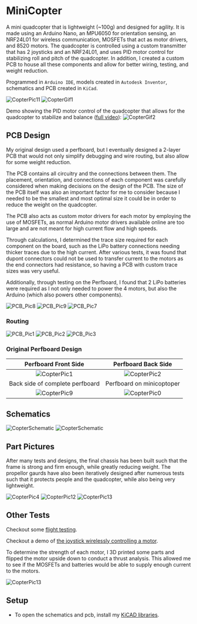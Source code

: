 # MiniCopter
A mini quadcopter that is lightweight (~100g) and designed for agility. It is made using an Arduino Nano, an MPU6050 for orientation sensing, an NRF24L01 for wireless communication, MOSFETs that act as motor drivers, and 8520 motors. The quadcopter is controlled using a custom transmitter that has 2 joysticks and an NRF24L01, and uses PID motor control for stabilizing roll and pitch of the quadcopter. In addition, I created a custom PCB to house all these components and allow for better wiring, testing, and weight reduction.

Programmed in `Arduino IDE`, models created in `Autodesk Inventor`, schematics and PCB created in `KiCad`.

![CopterPic11](./Images/CopterPic11.jpg)
![CopterGif1](./Images/CopterGif1.gif)

Demo showing the PID motor control of the quadcopter that allows for the quadcopter to stabilize and balance ([full video](https://www.youtube.com/watch?v=k4_8MwJ_Zw4)):
![CopterGif2](./Images/CopterGif2.gif)

## PCB Design
My original design used a perfboard, but I eventually designed a 2-layer PCB that would not only simplify debugging and wire routing, but also allow for some weight reduction. 

The PCB contains all circuitry and the connections between them. The placement, orientation, and connections of each component was carefully considered when making decisions on the design of the PCB. The size of the PCB itself was also an important factor for me to consider because I needed to be the smallest and most optimal size it could be in order to reduce the weight on the quadcopter.

The PCB also acts as custom motor drivers for each motor by employing the use of MOSFETs, as normal Arduino motor drivers available online are too large and are not meant for high current flow and high speeds. 

Through calculations, I determined the trace size required for each component on the board, such as the LiPo battery connections needing thicker traces due to the high current. After various tests, it was found that dupont connectors could not be used to transfer current to the motors as the end connectors had resistance, so having a PCB with custom trace sizes was very useful.

Additionally, through testing on the Perfboard, I found that 2 LiPo batteries were required as I not only needed to power the 4 motors, but also the Arduino (which also powers other components).

![PCB_Pic8](./Images/PCB_Pic8.jpg)
![PCB_Pic9](./Images/PCB_Pic9.jpg)
![PCB_Pic7](./Images/PCB_Pic7.png)

### Routing
![PCB_Pic1](./Images/PCB_Pic1.png)
![PCB_Pic2](./Images/PCB_Pic2.png)
![PCB_Pic3](./Images/PCB_Pic3.png)

### Original Perfboard Design

| Perfboard Front Side | Perfboard Back Side |
| :---: | :---: |
| ![CopterPic1](./Images/CopterPic1.jpg)  | ![CopterPic2](./Images/CopterPic2.jpg) |
| Back side of complete perfboard | Perfboard on minicoptoper |
| ![CopterPic9](./Images/CopterPic9.jpg)  | ![CopterPic0](./Images/CopterPic0.jpg) |

## Schematics
![CopterSchematic](./Schematics/MiniCopterSchematic/MiniCopterSchematic.svg)
![CopterSchematic](./Schematics/MiniCopterTransmitterSchematic/MiniCopterTransmitterSchematic.svg)

## Part Pictures
After many tests and designs, the final chassis has been built such that the frame is strong and firm enough, while greatly reducing weight. The propellor gaurds have also been iteratively designed after numerous tests such that it protects people and the quadcopter, while also being very lightweight.

![CopterPic4](./Images/CopterPic4.jpg)
![CopterPic12](./Images/CopterPic12.jpg)
![CopterPic13](./Images/CopterPic13.jpg)

## Other Tests

Checkout some [flight testing](https://www.youtube.com/watch?v=XLUD_ImCz4A).

Checkout a demo of [the joystick wirelessly controlling a motor](https://www.youtube.com/watch?v=rh6yMr4QYGM).

To determine the strength of each motor, I 3D printed some parts and flipped the motor upside down to conduct a thrust analysis. This allowed me to see if the MOSFETs and batteries would be able to supply enough current to the motors.

![CopterPic13](./Images/Test1.jpg)



## Setup
- To open the schematics and pcb, install my [KiCAD libraries](https://github.com/AbhinavA10/kicad-libraries).
